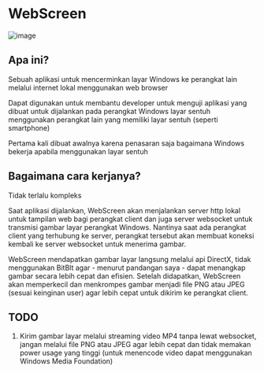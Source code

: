 # WebScreen

![image](https://github.com/fadhil3310/WebScreen/assets/80736446/bfaa02df-5a15-47d8-8fe6-37390afb47cc)


## Apa ini?
Sebuah aplikasi untuk mencerminkan layar Windows ke perangkat lain melalui internet lokal menggunakan web browser

Dapat digunakan untuk membantu developer untuk menguji aplikasi yang dibuat untuk dijalankan pada perangkat Windows layar sentuh menggunakan perangkat lain yang memiliki layar sentuh (seperti smartphone)

Pertama kali dibuat awalnya karena penasaran saja bagaimana Windows bekerja apabila menggunakan layar sentuh

## Bagaimana cara kerjanya?
Tidak terlalu kompleks

Saat aplikasi dijalankan, WebScreen akan menjalankan server http lokal untuk tampilan web bagi perangkat client dan juga server websocket untuk transmisi gambar layar perangkat Windows. Nantinya saat ada perangkat client yang terhubung ke server, perangkat tersebut akan membuat koneksi kembali ke server websocket untuk menerima gambar.

WebScreen mendapatkan gambar layar langsung melalui api DirectX, tidak menggunakan BitBlt agar - menurut pandangan saya - dapat menangkap gambar secara lebih cepat dan efisien. Setelah didapatkan, WebScreen akan memperkecil dan menkrompes gambar menjadi file PNG atau JPEG (sesuai keinginan user) agar lebih cepat untuk dikirim ke perangkat client.

## TODO
1. Kirim gambar layar melalui streaming video MP4 tanpa lewat websocket, jangan melalui file PNG atau JPEG agar lebih cepat dan tidak memakan power usage yang tinggi (untuk menencode video dapat menggunakan Windows Media Foundation)

